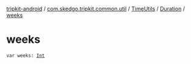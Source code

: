 [tripkit-android](../../../index.md) / [com.skedgo.tripkit.common.util](../../index.md) / [TimeUtils](../index.md) / [Duration](index.md) / [weeks](./weeks.md)

# weeks

`var weeks: `[`Int`](https://kotlinlang.org/api/latest/jvm/stdlib/kotlin/-int/index.html)